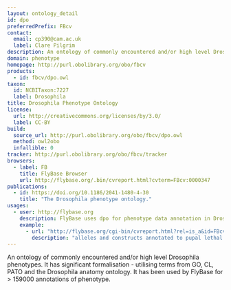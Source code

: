 ```yaml
---
layout: ontology_detail
id: dpo
preferredPrefix: FBcv
contact:
  email: cp390@cam.ac.uk
  label: Clare Pilgrim
description: An ontology of commonly encountered and/or high level Drosophila phenotypes.
domain: phenotype
homepage: http://purl.obolibrary.org/obo/fbcv
products:
  - id: fbcv/dpo.owl
taxon:
  id: NCBITaxon:7227
  label: Drosophila
title: Drosophila Phenotype Ontology
license:
  url: http://creativecommons.org/licenses/by/3.0/
  label: CC-BY
build:
  source_url: http://purl.obolibrary.org/obo/fbcv/dpo.owl
  method: owl2obo
  infallible: 0
tracker: http://purl.obolibrary.org/obo/fbcv/tracker
browsers:
  - label: FB
    title: FlyBase Browser
    url: http://flybase.org/.bin/cvreport.html?cvterm=FBcv:0000347
publications:
  - id: https://doi.org/10.1186/2041-1480-4-30
    title: "The Drosophila phenotype ontology."
usages:
  - user: http://flybase.org
    description: FlyBase uses dpo for phenotype data annotation in Drosophila
    example:
      - url: "http://flybase.org/cgi-bin/cvreport.html?rel=is_a&id=FBcv:0002030"
        description: "alleles and constructs annotated to pupal lethal in FlyBase"
---
```


An ontology of commonly encountered and/or high level Drosophila phenotypes.  It has significant formalisation - utilising terms from GO, CL, PATO and the Drosophila anatomy ontology.  It has been used by FlyBase for > 159000 annotations of phenotype.

